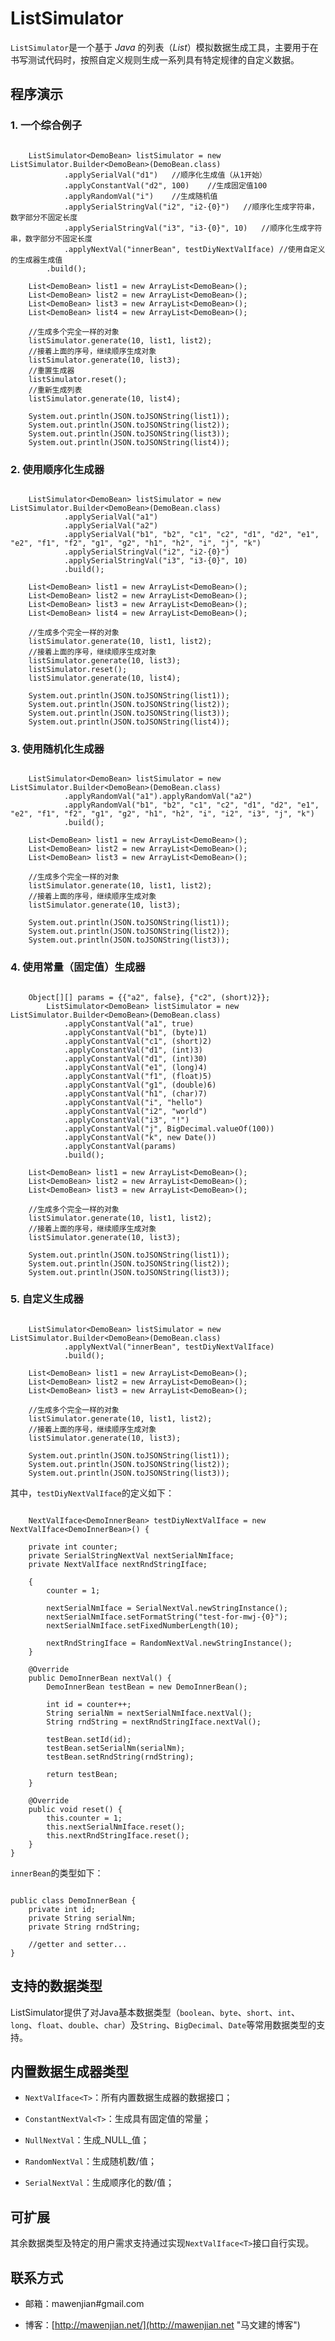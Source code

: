 # ListSimulator

`ListSimulator`是一个基于 _Java_ 的列表（_List_）模拟数据生成工具，主要用于在书写测试代码时，按照自定义规则生成一系列具有特定规律的自定义数据。

## 程序演示

### 1. 一个综合例子

<pre><code>
    ListSimulator&lt;DemoBean&gt; listSimulator = new ListSimulator.Builder&lt;DemoBean&gt;(DemoBean.class)
    		.applySerialVal("d1")	//顺序化生成值（从1开始）
    		.applyConstantVal("d2", 100)	//生成固定值100
    		.applyRandomVal("i")	//生成随机值
    		.applySerialStringVal("i2", "i2-{0}")	//顺序化生成字符串，数字部分不固定长度
    		.applySerialStringVal("i3", "i3-{0}", 10)	//顺序化生成字符串，数字部分不固定长度
    		.applyNextVal("innerBean", testDiyNextValIface)	//使用自定义的生成器生成值
		.build();
	
	List&lt;DemoBean&gt; list1 = new ArrayList&lt;DemoBean&gt;();
	List&lt;DemoBean&gt; list2 = new ArrayList&lt;DemoBean&gt;();
	List&lt;DemoBean&gt; list3 = new ArrayList&lt;DemoBean&gt;();
	List&lt;DemoBean&gt; list4 = new ArrayList&lt;DemoBean&gt;();
	
	//生成多个完全一样的对象
	listSimulator.generate(10, list1, list2);
	//接着上面的序号，继续顺序生成对象
	listSimulator.generate(10, list3);
	//重置生成器
	listSimulator.reset();
	//重新生成列表
	listSimulator.generate(10, list4);
	
	System.out.println(JSON.toJSONString(list1));
	System.out.println(JSON.toJSONString(list2));
	System.out.println(JSON.toJSONString(list3));
	System.out.println(JSON.toJSONString(list4));
</code></pre>

### 2. 使用顺序化生成器

<pre><code>
    ListSimulator&lt;DemoBean&gt; listSimulator = new ListSimulator.Builder&lt;DemoBean&gt;(DemoBean.class)
    		.applySerialVal("a1")
    		.applySerialVal("a2")
    		.applySerialVal("b1", "b2", "c1", "c2", "d1", "d2", "e1", "e2", "f1", "f2", "g1", "g2", "h1", "h2", "i", "j", "k")
    		.applySerialStringVal("i2", "i2-{0}")
    		.applySerialStringVal("i3", "i3-{0}", 10)
    		.build();

	List&lt;DemoBean&gt; list1 = new ArrayList&lt;DemoBean&gt;();
	List&lt;DemoBean&gt; list2 = new ArrayList&lt;DemoBean&gt;();
	List&lt;DemoBean&gt; list3 = new ArrayList&lt;DemoBean&gt;();
	List&lt;DemoBean&gt; list4 = new ArrayList&lt;DemoBean&gt;();
	
	//生成多个完全一样的对象
	listSimulator.generate(10, list1, list2);
	//接着上面的序号，继续顺序生成对象
	listSimulator.generate(10, list3);
	listSimulator.reset();
	listSimulator.generate(10, list4);
	
	System.out.println(JSON.toJSONString(list1));
	System.out.println(JSON.toJSONString(list2));
	System.out.println(JSON.toJSONString(list3));
	System.out.println(JSON.toJSONString(list4));
</code></pre>

### 3. 使用随机化生成器

<pre><code>
    ListSimulator&lt;DemoBean&gt; listSimulator = new ListSimulator.Builder&lt;DemoBean&gt;(DemoBean.class)
        	.applyRandomVal("a1").applyRandomVal("a2")
        	.applyRandomVal("b1", "b2", "c1", "c2", "d1", "d2", "e1", "e2", "f1", "f2", "g1", "g2", "h1", "h2", "i", "i2", "i3", "j", "k")
        	.build();
    
	List&lt;DemoBean&gt; list1 = new ArrayList&lt;DemoBean&gt;();
	List&lt;DemoBean&gt; list2 = new ArrayList&lt;DemoBean&gt;();
	List&lt;DemoBean&gt; list3 = new ArrayList&lt;DemoBean&gt;();
	
	//生成多个完全一样的对象
	listSimulator.generate(10, list1, list2);
	//接着上面的序号，继续顺序生成对象
	listSimulator.generate(10, list3);
	
	System.out.println(JSON.toJSONString(list1));
	System.out.println(JSON.toJSONString(list2));
	System.out.println(JSON.toJSONString(list3));
</code></pre>

### 4. 使用常量（固定值）生成器

<pre><code>
    Object[][] params = {{"a2", false}, {"c2", (short)2}};
		ListSimulator&lt;DemoBean&gt; listSimulator = new ListSimulator.Builder&lt;DemoBean&gt;(DemoBean.class)
			.applyConstantVal("a1", true)
			.applyConstantVal("b1", (byte)1)
			.applyConstantVal("c1", (short)2)
			.applyConstantVal("d1", (int)3)
			.applyConstantVal("d1", (int)30)
			.applyConstantVal("e1", (long)4)
			.applyConstantVal("f1", (float)5)
			.applyConstantVal("g1", (double)6)
			.applyConstantVal("h1", (char)7)
			.applyConstantVal("i", "hello")
			.applyConstantVal("i2", "world")
			.applyConstantVal("i3", "!")
			.applyConstantVal("j", BigDecimal.valueOf(100))
			.applyConstantVal("k", new Date())
			.applyConstantVal(params)
			.build();
			
	List&lt;DemoBean&gt; list1 = new ArrayList&lt;DemoBean&gt;();
	List&lt;DemoBean&gt; list2 = new ArrayList&lt;DemoBean&gt;();
	List&lt;DemoBean&gt; list3 = new ArrayList&lt;DemoBean&gt;();
	
	//生成多个完全一样的对象
	listSimulator.generate(10, list1, list2);
	//接着上面的序号，继续顺序生成对象
	listSimulator.generate(10, list3);
	
	System.out.println(JSON.toJSONString(list1));
	System.out.println(JSON.toJSONString(list2));
	System.out.println(JSON.toJSONString(list3));
</code></pre>

### 5. 自定义生成器

<pre><code>
    ListSimulator&lt;DemoBean&gt; listSimulator = new ListSimulator.Builder&lt;DemoBean&gt;(DemoBean.class)
			.applyNextVal("innerBean", testDiyNextValIface)
			.build();
			
	List&lt;DemoBean&gt; list1 = new ArrayList&lt;DemoBean&gt;();
	List&lt;DemoBean&gt; list2 = new ArrayList&lt;DemoBean&gt;();
	List&lt;DemoBean&gt; list3 = new ArrayList&lt;DemoBean&gt;();
	
	//生成多个完全一样的对象
	listSimulator.generate(10, list1, list2);
	//接着上面的序号，继续顺序生成对象
	listSimulator.generate(10, list3);
	
	System.out.println(JSON.toJSONString(list1));
	System.out.println(JSON.toJSONString(list2));
	System.out.println(JSON.toJSONString(list3));
</code></pre>

其中，`testDiyNextValIface`的定义如下：

<pre><code>
    NextValIface&lt;DemoInnerBean&gt; testDiyNextValIface = new NextValIface&lt;DemoInnerBean&gt;() {

	private int counter;
	private SerialStringNextVal nextSerialNmIface;
	private NextValIface<String> nextRndStringIface;
	
	{
		counter = 1;
		
		nextSerialNmIface = SerialNextVal.newStringInstance();
		nextSerialNmIface.setFormatString("test-for-mwj-{0}");
		nextSerialNmIface.setFixedNumberLength(10);
		
		nextRndStringIface = RandomNextVal.newStringInstance();
	}
	
	@Override
	public DemoInnerBean nextVal() {
		DemoInnerBean testBean = new DemoInnerBean();
		
		int id = counter++;
		String serialNm = nextSerialNmIface.nextVal();
		String rndString = nextRndStringIface.nextVal();
		
		testBean.setId(id);
		testBean.setSerialNm(serialNm);
		testBean.setRndString(rndString);
		
		return testBean;
	}

	@Override
	public void reset() {
		this.counter = 1;
		this.nextSerialNmIface.reset();
		this.nextRndStringIface.reset();
	}
}
</code></pre>

`innerBean`的类型如下：

<pre><code>
public class DemoInnerBean {
	private int id;
	private String serialNm;
	private String rndString;

	//getter and setter...
}
</code></pre>

## 支持的数据类型

ListSimulator提供了对Java基本数据类型（`boolean`、`byte`、`short`、`int`、`long`、`float`、`double`、`char`）及`String`、`BigDecimal`、`Date`等常用数据类型的支持。

## 内置数据生成器类型

* `NextValIface<T>`：所有内置数据生成器的数据接口；
    
* `ConstantNextVal<T>`：生成具有固定值的常量；
    
* `NullNextVal`：生成_NULL_值；
    
* `RandomNextVal`：生成随机数/值；
    
* `SerialNextVal`：生成顺序化的数/值；

## 可扩展

其余数据类型及特定的用户需求支持通过实现`NextValIface<T>`接口自行实现。

## 联系方式

* 邮箱：mawenjian#gmail.com

* 博客：[http://mawenjian.net/](http://mawenjian.net "马文建的博客")
